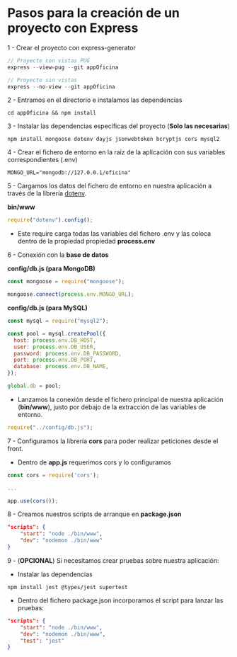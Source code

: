 # Pasos para la creación de un proyecto con Express

1 - Crear el proyecto con express-generator

```javascript
// Proyecto con vistas PUG
express --view=pug --git appOficina

// Proyecto sin vistas
express --no-view --git appOficina
```

2 - Entramos en el directorio e instalamos las dependencias

```
cd appOficina && npm install
```

3 - Instalar las dependencias específicas del proyecto (**Solo las necesarias**)

```
npm install mongoose dotenv dayjs jsonwebtoken bcryptjs cors mysql2
```

4 - Crear el fichero de entorno en la raíz de la aplicación con sus variables
correspondientes (.env)

```
MONGO_URL="mongodb://127.0.0.1/oficina"
```

5 - Cargamos los datos del fichero de entorno en nuestra aplicación a través de
la librería [dotenv](https://www.npmjs.com/package/dotenv).

**bin/www**

```javascript
require("dotenv").config();
```

- Este require carga todas las variables del fichero .env y las coloca dentro de
  la propiedad propiedad **process.env**

6 - Conexión con la **base de datos**

**config/db.js (para MongoDB)**

```javascript
const mongoose = require("mongoose");

mongoose.connect(process.env.MONGO_URL);
```

**config/db.js (para MySQL)**

```javascript
const mysql = require("mysql2");

const pool = mysql.createPool({
  host: process.env.DB_HOST,
  user: process.env.DB_USER,
  password: process.env.DB_PASSWORD,
  port: process.env.DB_PORT,
  database: process.env.DB_NAME,
});

global.db = pool;
```

- Lanzamos la conexión desde el fichero principal de nuestra aplicación
  (**bin/www**), justo por debajo de la extracción de las variables de entorno.

```javascript
require("../config/db.js");
```

7 - Configuramos la librería **cors** para poder realizar peticiones desde el
front.

- Dentro de **app.js** requerimos cors y lo configuramos

```javascript
const cors = require('cors');

...

app.use(cors());
```

8 - Creamos nuestros scripts de arranque en **package.json**

```json
"scripts": {
    "start": "node ./bin/www",
    "dev": "nodemon ./bin/www"
}
```

9 - (**OPCIONAL**) Si necesitamos crear pruebas sobre nuestra aplicación:

- Instalar las dependencias

```
npm install jest @types/jest supertest
```

- Dentro del fichero package.json incorporamos el script para lanzar las
  pruebas:

```json
"scripts": {
    "start": "node ./bin/www",
    "dev": "nodemon ./bin/www",
    "test": "jest"
}
```
